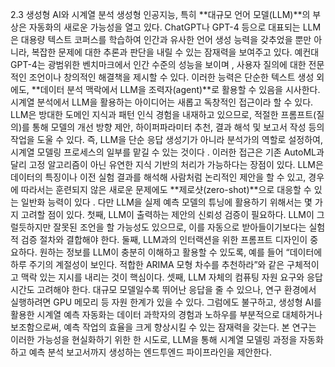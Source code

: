 2.3 생성형 AI와 시계열 분석
생성형 인공지능, 특히 **대규모 언어 모델(LLM)**의 부상은 자동화의 새로운 가능성을 열고 있다. ChatGPT나 GPT-4 등으로 대표되는 LLM은 대용량 텍스트 코퍼스를 학습하여 인간과 유사한 언어 생성 능력을 갖추었을 뿐만 아니라, 복잡한 문제에 대한 추론과 판단을 내릴 수 있는 잠재력을 보여주고 있다. 예컨대 GPT-4는 광범위한 벤치마크에서 인간 수준의 성능을 보이며 , 사용자 질의에 대한 전문적인 조언이나 창의적인 해결책을 제시할 수 있다. 이러한 능력은 단순한 텍스트 생성 외에도, **데이터 분석 맥락에서 LLM을 조력자(agent)**로 활용할 수 있음을 시사한다.
시계열 분석에서 LLM을 활용하는 아이디어는 새롭고 독창적인 접근이라 할 수 있다. LLM은 방대한 도메인 지식과 패턴 인식 경험을 내재하고 있으므로, 적절한 프롬프트(질의)를 통해 모델의 개선 방향 제안, 하이퍼파라미터 추천, 결과 해석 및 보고서 작성 등의 작업을 도울 수 있다. 즉, LLM을 단순 응답 생성기가 아니라 분석가의 역할로 설정하여, 시계열 모델링 프로세스의 일부를 맡길 수 있는 것이다 . 이러한 접근은 기존 AutoML과 달리 고정 알고리즘이 아닌 유연한 지식 기반의 처리가 가능하다는 장점이 있다. LLM은 데이터의 특징이나 이전 실험 결과를 해석해 사람처럼 논리적인 제안을 할 수 있고, 경우에 따라서는 훈련되지 않은 새로운 문제에도 **제로샷(zero-shot)**으로 대응할 수 있는 일반화 능력이 있다 .
다만 LLM을 실제 예측 모델의 튜닝에 활용하기 위해서는 몇 가지 고려할 점이 있다. 첫째, LLM이 출력하는 제안의 신뢰성 검증이 필요하다. LLM이 그럴듯하지만 잘못된 조언을 할 가능성도 있으므로, 이를 자동으로 받아들이기보다는 실험적 검증 절차와 결합해야 한다. 둘째, LLM과의 인터랙션을 위한 프롬프트 디자인이 중요하다. 원하는 정보를 LLM이 충분히 이해하고 활용할 수 있도록, 예를 들어 “데이터에 하루 주기의 계절성이 보인다. 적합한 ARIMA 모형 차수를 추천하라”와 같은 구체적이고 맥락 있는 지시를 내리는 것이 핵심이다. 셋째, LLM 자체의 컴퓨팅 자원 요구와 응답 시간도 고려해야 한다. 대규모 모델일수록 뛰어난 응답을 줄 수 있으나, 연구 환경에서 실행하려면 GPU 메모리 등 자원 한계가 있을 수 있다.
그럼에도 불구하고, 생성형 AI를 활용한 시계열 예측 자동화는 데이터 과학자의 경험과 노하우를 부분적으로 대체하거나 보조함으로써, 예측 작업의 효율을 크게 향상시킬 수 있는 잠재력을 갖는다. 본 연구는 이러한 가능성을 현실화하기 위한 한 시도로, LLM을 통해 시계열 모델링 과정을 자동화하고 예측 분석 보고서까지 생성하는 엔드투엔드 파이프라인을 제안한다.

